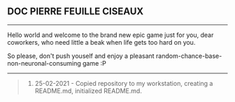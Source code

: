 ## DOC PIERRE FEUILLE CISEAUX

-----

Hello world and welcome to the brand new epic game just for you, dear coworkers, who need little a beak when life gets too hard on you.

So please, don't push youself and enjoy a pleasant random-chance-base-non-neuronal-consuming game :P

-----

> 1. 25-02-2021 - Copied repository to my workstation, creating a README.md, initialized README.md.
